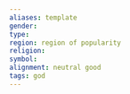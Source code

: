 ```yaml
---
aliases: template
gender:
type: 
region: region of popularity 
religion:
symbol:
alignment: neutral good 
tags: god
---
```

